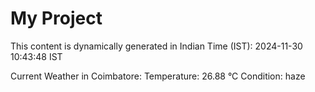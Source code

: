 # My Project

This content is dynamically generated in Indian Time (IST): 2024-11-30 10:43:48 IST


Current Weather in Coimbatore:
Temperature: 26.88 °C
Condition: haze
